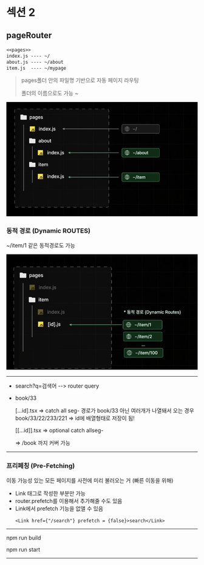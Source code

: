 # 섹션 2

## pageRouter

```
<<pages>>
index.js ---- ~/
about.js ---- ~/about
item.js  ---- ~/mypage

```

> pages폴더 안의 파일명 기반으로 자동 페이지 라우팅
>
> 폴더의 이름으로도 가능 ~

![alt text](image-6.png)

### 동적 경로 (Dynamic ROUTES)

~/item/1 같은 동적경로도 가능

![alt text](image-7.png)

---

- search?q=검색어 --> router query
- book/33

  [...id].tsx => catch all seg-
  경로가 book/33 아닌 여러개가 나열돼서 오는 경우
  book/33/22/233/221
  => id에 배열형태로 저장이 됨!

  [[...id]].tsx => optional catch allseg-

  => /book 까지 커버 가능

---

### 프리페칭 (Pre-Fetching)

이동 가능성 있는 모든 페이지를 사전에 미리 불러오는 거 (빠른 이동을 위해)

- Link 태그로 작성한 부분만 가능
- router.prefetch를 이용해서 추가해줄 수도 있음
- Link에서 prefetch 기능을 없앨 수 있음
  ```
  <Link href={"/search"} prefetch = {false}>search</Link>
  ```

---

npm run build

npm run start

---
